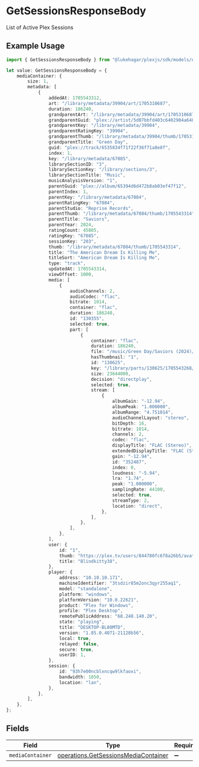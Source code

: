 # GetSessionsResponseBody

List of Active Plex Sessions

## Example Usage

```typescript
import { GetSessionsResponseBody } from "@lukehagar/plexjs/sdk/models/operations";

let value: GetSessionsResponseBody = {
    mediaContainer: {
        size: 1,
        metadata: [
            {
                addedAt: 1705543312,
                art: "/library/metadata/39904/art/1705310687",
                duration: 186240,
                grandparentArt: "/library/metadata/39904/art/1705310687",
                grandparentGuid: "plex://artist/5d07bbfd403c6402904a6480",
                grandparentKey: "/library/metadata/39904",
                grandparentRatingKey: "39904",
                grandparentThumb: "/library/metadata/39904/thumb/1705310687",
                grandparentTitle: "Green Day",
                guid: "plex://track/6535834f71f22f36f71a8e8f",
                index: 1,
                key: "/library/metadata/67085",
                librarySectionID: "3",
                librarySectionKey: "/library/sections/3",
                librarySectionTitle: "Music",
                musicAnalysisVersion: "1",
                parentGuid: "plex://album/65394d6d472b8ab03ef47f12",
                parentIndex: 1,
                parentKey: "/library/metadata/67084",
                parentRatingKey: "67084",
                parentStudio: "Reprise Records",
                parentThumb: "/library/metadata/67084/thumb/1705543314",
                parentTitle: "Saviors",
                parentYear: 2024,
                ratingCount: 45885,
                ratingKey: "67085",
                sessionKey: "203",
                thumb: "/library/metadata/67084/thumb/1705543314",
                title: "The American Dream Is Killing Me",
                titleSort: "American Dream Is Killing Me",
                type: "track",
                updatedAt: 1705543314,
                viewOffset: 1000,
                media: [
                    {
                        audioChannels: 2,
                        audioCodec: "flac",
                        bitrate: 1014,
                        container: "flac",
                        duration: 186240,
                        id: "130355",
                        selected: true,
                        part: [
                            {
                                container: "flac",
                                duration: 186240,
                                file: "/music/Green Day/Saviors (2024)/Green Day - Saviors - 01 - The American Dream Is Killing Me.flac",
                                hasThumbnail: "1",
                                id: "130625",
                                key: "/library/parts/130625/1705543268/file.flac",
                                size: 23644000,
                                decision: "directplay",
                                selected: true,
                                stream: [
                                    {
                                        albumGain: "-12.94",
                                        albumPeak: "1.000000",
                                        albumRange: "4.751014",
                                        audioChannelLayout: "stereo",
                                        bitDepth: 16,
                                        bitrate: 1014,
                                        channels: 2,
                                        codec: "flac",
                                        displayTitle: "FLAC (Stereo)",
                                        extendedDisplayTitle: "FLAC (Stereo)",
                                        gain: "-12.94",
                                        id: "352487",
                                        index: 0,
                                        loudness: "-5.94",
                                        lra: "1.74",
                                        peak: "1.000000",
                                        samplingRate: 44100,
                                        selected: true,
                                        streamType: 2,
                                        location: "direct",
                                    },
                                ],
                            },
                        ],
                    },
                ],
                user: {
                    id: "1",
                    thumb: "https://plex.tv/users/844780fc6f8a26b5/avatar?c=1705853661",
                    title: "Blindkitty38",
                },
                player: {
                    address: "10.10.10.171",
                    machineIdentifier: "3tsdzir85m2onc3qyr255aq1",
                    model: "standalone",
                    platform: "windows",
                    platformVersion: "10.0.22621",
                    product: "Plex for Windows",
                    profile: "Plex Desktop",
                    remotePublicAddress: "68.248.140.20",
                    state: "playing",
                    title: "DESKTOP-BL80MTD",
                    version: "1.85.0.4071-21128b56",
                    local: true,
                    relayed: false,
                    secure: true,
                    userID: 1,
                },
                session: {
                    id: "93h7e00ncblxncqw9lkfaoxi",
                    bandwidth: 1050,
                    location: "lan",
                },
            },
        ],
    },
};
```

## Fields

| Field                                                                                               | Type                                                                                                | Required                                                                                            | Description                                                                                         |
| --------------------------------------------------------------------------------------------------- | --------------------------------------------------------------------------------------------------- | --------------------------------------------------------------------------------------------------- | --------------------------------------------------------------------------------------------------- |
| `mediaContainer`                                                                                    | [operations.GetSessionsMediaContainer](../../../sdk/models/operations/getsessionsmediacontainer.md) | :heavy_minus_sign:                                                                                  | N/A                                                                                                 |